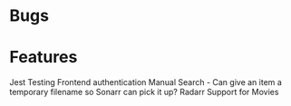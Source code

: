 # Bugs

# Features
Jest Testing
Frontend authentication
Manual Search - Can give an item a temporary filename so Sonarr can pick it up?
Radarr Support for Movies
